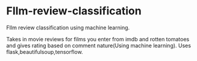 # FIlm-review-classification
FIlm review classification using machine learning.


Takes in movie reviews for films you enter from imdb and rotten tomatoes and gives rating based on comment nature(Using machine learning).
Uses flask,beautifulsoup,tensorflow.
